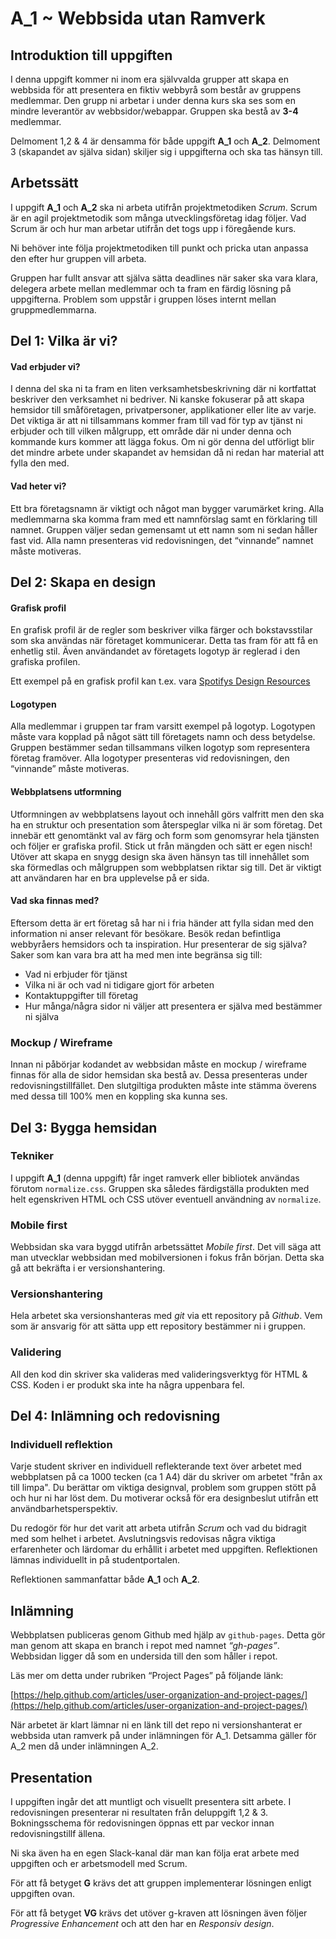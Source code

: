 # A_1 ~ Webbsida utan Ramverk

## Introduktion till uppgiften

I denna uppgift kommer ni inom era självvalda grupper att skapa en webbsida för att presentera en fiktiv webbyrå som består av gruppens medlemmar. Den grupp ni arbetar i under denna kurs ska ses som en mindre leverantör av webbsidor/webappar. Gruppen ska bestå av **3-4** medlemmar.

Delmoment 1,2 & 4 är densamma för både uppgift **A_1** och **A_2**. Delmoment 3 (skapandet av själva sidan) skiljer sig i uppgifterna och ska tas hänsyn till.

## Arbetssätt

I uppgift **A_1** och **A_2** ska ni arbeta utifrån projektmetodiken *Scrum*. Scrum är en agil projektmetodik som många utvecklingsföretag idag följer. Vad Scrum är och hur man arbetar utifrån det togs upp i föregående kurs.

Ni behöver inte följa projektmetodiken till punkt och pricka utan anpassa den efter hur gruppen vill arbeta.

Gruppen har fullt ansvar att själva sätta deadlines när saker ska vara klara, delegera arbete mellan medlemmar och ta fram en färdig lösning på uppgifterna. Problem som uppstår i gruppen löses internt mellan gruppmedlemmarna.

## Del 1: Vilka är vi?

#### Vad erbjuder vi?

I denna del ska ni ta fram en liten verksamhetsbeskrivning där ni kortfattat beskriver den verksamhet ni bedriver. Ni kanske fokuserar på att skapa hemsidor till småföretagen, privatpersoner, applikationer eller lite av varje.
Det viktiga är att ni tillsammans kommer fram till vad för typ av tjänst ni erbjuder och till vilken målgrupp, ett område där ni under denna och kommande kurs kommer att lägga fokus. Om ni gör denna del utförligt blir det mindre arbete under skapandet av hemsidan då ni redan har material att fylla den med.

#### Vad heter vi? 

Ett bra företagsnamn är viktigt och något man bygger varumärket kring. Alla medlemmarna ska komma fram med ett namnförslag samt en förklaring till namnet. Gruppen väljer sedan gemensamt ut ett namn som ni sedan håller fast vid. Alla namn presenteras vid redovisningen, det “vinnande” namnet måste motiveras.

## Del 2: Skapa en design

#### Grafisk profil
En grafisk profil är de regler som beskriver vilka färger och bokstavsstilar som ska användas när företaget kommunicerar. Detta tas fram för att få en enhetlig stil. Även användandet av företagets logotyp är reglerad i den grafiska profilen.

Ett exempel på en grafisk profil kan t.ex. vara [Spotifys Design Resources](https://developer.spotify.com/design/)

#### Logotypen

Alla medlemmar i gruppen tar fram varsitt exempel på logotyp. Logotypen måste vara kopplad på något sätt till företagets namn och dess betydelse. Gruppen bestämmer sedan tillsammans vilken logotyp som representera företag framöver. Alla logotyper presenteras vid redovisningen, den “vinnande” måste motiveras.

#### Webbplatsens utformning

Utformningen av webbplatsens layout och innehåll görs valfritt men den ska ha en struktur och presentation som återspeglar vilka ni är som företag. Det innebär ett genomtänkt val av färg och form som genomsyrar hela tjänsten och följer er grafiska profil. Stick ut från mängden och sätt er egen nisch!
Utöver att skapa en snygg design ska även hänsyn tas till innehållet som ska förmedlas och målgruppen som webbplatsen riktar sig till. Det är viktigt att användaren har en bra upplevelse på er sida.
 
#### Vad ska finnas med?

Eftersom detta är ert företag så har ni i fria händer att fylla sidan med den information ni anser relevant för besökare. Besök redan befintliga webbyråers hemsidors och ta inspiration. Hur presenterar de sig själva? Saker som kan vara bra att ha med men inte begränsa sig till: 
 
* Vad ni erbjuder för tjänst 
* Vilka ni är och vad ni tidigare gjort för arbeten
* Kontaktuppgifter till företag
* Hur många/några sidor ni väljer att presentera er själva med bestämmer ni själva


### Mockup / Wireframe

Innan ni påbörjar kodandet av webbsidan måste en mockup / wireframe finnas för alla de sidor hemsidan ska bestå av. Dessa presenteras under redovisningstillfället. Den slutgiltiga produkten måste inte stämma överens med dessa till 100% men en koppling ska kunna ses.


## Del 3: Bygga hemsidan

### Tekniker

I uppgift **A_1** (denna uppgift) får inget ramverk eller bibliotek användas förutom `normalize.css`. Gruppen ska således färdigställa produkten med helt egenskriven HTML och CSS utöver eventuell användning av `normalize`.

### Mobile first

Webbsidan ska vara byggd utifrån arbetssättet *Mobile first*. Det vill säga att man utvecklar webbsidan med mobilversionen i fokus från början. Detta ska gå att bekräfta i er versionshantering.

### Versionshantering

Hela arbetet ska versionshanteras med *git* via ett repository på *Github*. Vem som är ansvarig för att sätta upp ett repository bestämmer ni i gruppen.

### Validering

All den kod din skriver ska valideras med valideringsverktyg för HTML & CSS. Koden i er produkt ska inte ha några uppenbara fel.

## Del 4: Inlämning och redovisning

### Individuell reflektion

Varje student skriver en individuell reflekterande text över arbetet med webbplatsen på ca 1000 tecken (ca 1 A4) där du skriver om arbetet "från ax till limpa". Du berättar om viktiga designval, problem som gruppen stött på och hur ni har löst dem. Du motiverar också för era designbeslut utifrån ett användbarhetsperspektiv.

Du redogör för hur det varit att arbeta utifrån *Scrum* och vad du bidragit med som helhet i arbetet. Avslutningsvis redovisas några viktiga erfarenheter och lärdomar du erhållit i arbetet med uppgiften. Reflektionen lämnas individuellt in på studentportalen.

Reflektionen sammanfattar både **A_1** och **A_2**.


## Inlämning

Webbplatsen publiceras genom Github med hjälp av `github-pages`. Detta gör man genom att skapa en branch i repot med namnet *“gh-pages”*. Webbsidan ligger då som en undersida till den som håller i repot. 

Läs mer om detta under rubriken “Project Pages” på följande länk:

[https://help.github.com/articles/user-organization-and-project-pages/](https://help.github.com/articles/user-organization-and-project-pages/)

När arbetet är klart lämnar ni en länk till det repo ni versionshanterat er webbsida utan ramverk på under inlämningen för A_1. Detsamma gäller för A_2 men då under inlämningen A_2.

## Presentation

I uppgiften ingår det att muntligt och visuellt presentera sitt arbete. I redovisningen presenterar ni resultaten från deluppgift 1,2 & 3. Bokningsschema för redovisningen öppnas ett par veckor innan redovisningstillf ällena.

Ni ska även ha en egen Slack-kanal där man kan följa erat arbete med uppgiften och er arbetsmodell med Scrum.

För att få betyget **G** krävs det att gruppen implementerar lösningen enligt uppgiften ovan.

För att få betyget **VG** krävs det utöver g-kraven att lösningen även följer *Progressive Enhancement* och att den har en *Responsiv design*.

